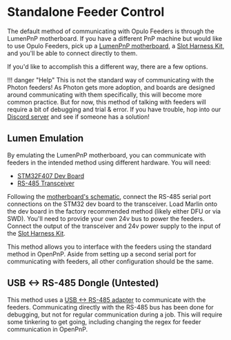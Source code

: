 <!-- markdownlint-disable-file MD031-->
# Standalone Feeder Control

The default method of communicating with Opulo Feeders is through the LumenPnP motherboard. If you have a different PnP machine but would like to use Opulo Feeders, pick up a [LumenPnP motherboard](https://opulo.io/products/lumenpnp-pcb-kit), a [Slot Harness Kit](https://opulo.io/products/slot-harness-kit), and you'll be able to connect directly to them.

If you'd like to accomplish this a different way, there are a few options.

!!! danger "Help"
    This is not the standard way of communicating with the Photon feeders! As Photon gets more adoption, and boards are designed around communicating with them specifically, this will become more common practice. But for now, this method of talking with feeders will require a bit of debugging and trial & error. If you have trouble, hop into our [Discord server](https://discordapp.com/invite/TCwy6De) and see if someone has a solution!

## Lumen Emulation

By emulating the LumenPnP motherboard, you can communicate with feeders in the intended method using different hardware. You will need:

- [STM32F407 Dev Board](https://www.amazon.com/s?k=stm32f407)
- [RS-485 Transceiver](https://www.sparkfun.com/products/10124)

Following the [motherboard's schematic](https://github.com/opulo-inc/lumenpnp/tree/main/pnp/pcb/mobo), connect the RS-485 serial port connections on the STM32 dev board to the transceiver. Load Marlin onto the dev board in the factory recommended method (likely either DFU or via SWD). You'll need to provide your own 24v bus to power the feeders. Connect the output of the transceiver and 24v power supply to the input of the [Slot Harness Kit](https://opulo.io/products/slot-harness-kit).

This method allows you to interface with the feeders using the standard method in OpenPnP. Aside from setting up a second serial port for communicating with feeders, all other configuration should be the same.

## USB <-> RS-485 Dongle (Untested)

This method uses a [USB <-> RS-485 adapter](https://www.amazon.com/s?k=usb+rs485) to communicate with the feeders. Communicating directly with the RS-485 bus has been done for debugging, but not for regular communication during a job. This will require some tinkering to get going, including changing the regex for feeder communication in OpenPnP.